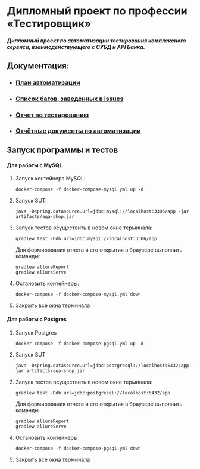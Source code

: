 # Дипломный проект по профессии «Тестировщик»

##### Дипломный проект по автоматизации тестирования комплексного сервиса, взаимодействующего с СУБД и API Банка.

## Документация:
* ### [План автоматизации](https://github.com/AlexeySuchkov/QA-Plan/blob/master/Plan.md)

* ### [Список багов, заведенных в issues](https://github.com/AlexeySuchkov/QA-Diploma/issues) 

* ### [Отчет по тестированию](https://github.com/AlexeySuchkov/QA-Diploma/blob/master/Report.md)

* ### [Отчётные документы по автоматизации](https://github.com/AlexeySuchkov/QA-Diploma/blob/master/Summary.md)


## Запуск программы и тестов


#### Для работы с MySQL
1. Запуск контейнера MySQL:
    ```
    docker-compose -f docker-compose-mysql.yml up -d
    ```
1. Запуск SUT:
    ```
    java -Dspring.datasource.url=jdbc:mysql://localhost:3306/app -jar artifacts/aqa-shop.jar
    ```

1. Запуск тестов осуществить в новом окне терминала:
    ```
    gradlew test -Ddb.url=jdbc:mysql://localhost:3306/app

    ```
   Для формирования отчета и его открытия в браузере выполнить команды:
      ```
   gradlew allureReport   
   gradlew allureServe
      ```
   
1. Остановить контейнеры:
    ```
    docker-compose -f docker-compose-mysql.yml down
    ```
1. Закрыть все окна терминала
   
#### Для работы с Postgres
1. Запуск Postgres
    ```
    docker-compose -f docker-compose-pgsql.yml up -d
    ```
1. Запуск SUT
    ```
    java -Dspring.datasource.url=jdbc:postgresql://localhost:5432/app -jar artifacts/aqa-shop.jar
    ```

1. Запуск тестов осуществить в новом окне терминала:
    ```
    gradlew test -Ddb.url=jdbc:postgresql://localhost:5432/app
    ```
   Для формирования отчета и его открытия в браузере выполнить команды 
      ```
      gradlew allureReport   
      gradlew allureServe
     ```
1. Остановить контейнеры
    ```
    docker-compose -f docker-compose-pgsql.yml down
    ```
1. Закрыть все окна терминала